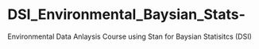 # DSI_Environmental_Baysian_Stats-
Environmental Data Anlaysis Course using Stan for Baysian Statisitcs (DSI)
